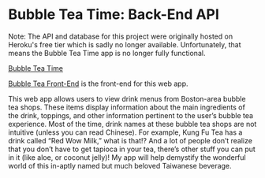 # Bubble Tea Time:  Back-End API

Note: The API and database for this project were originally hosted on Heroku's free tier which is sadly no longer available. Unfortunately, that means the Bubble Tea Time app is no longer fully functional.

[Bubble Tea Time](http://seatuna.github.io/bubble-tea-time/index.html)

[Bubble Tea Front-End](https://github.com/seatuna/bubble-tea-time) is the front-end for this web app.

This web app allows users to view drink menus from Boston-area bubble tea shops.
These items display information about the main ingredients of the drink,
toppings, and other information pertinent to the user’s bubble tea experience.
Most of the time, drink names at these bubble tea shops are not intuitive
(unless you can read Chinese).  For example, Kung Fu Tea has a drink called
“Red Wow Milk,” what is that!?  And a lot of people don’t realize that you don’t
have to get tapioca in your tea, there’s other stuff you can put in it (like
aloe, or coconut jelly)!  My app will help demystify the wonderful world of this
in-aptly named but much beloved Taiwanese beverage.
